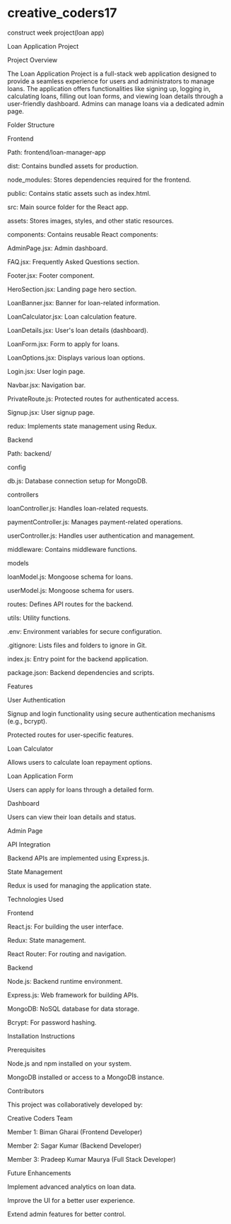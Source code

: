 # creative_coders17
construct week project(loan app)

Loan Application Project

Project Overview

The Loan Application Project is a full-stack web application designed to provide a seamless experience for users and administrators to manage loans. The application offers functionalities like signing up, logging in, calculating loans, filling out loan forms, and viewing loan details through a user-friendly dashboard. Admins can manage loans via a dedicated admin page.

Folder Structure

Frontend

Path: frontend/loan-manager-app

dist: Contains bundled assets for production.

node_modules: Stores dependencies required for the frontend.

public: Contains static assets such as index.html.

src: Main source folder for the React app.

assets: Stores images, styles, and other static resources.

components: Contains reusable React components:

AdminPage.jsx: Admin dashboard.

FAQ.jsx: Frequently Asked Questions section.

Footer.jsx: Footer component.

HeroSection.jsx: Landing page hero section.

LoanBanner.jsx: Banner for loan-related information.

LoanCalculator.jsx: Loan calculation feature.

LoanDetails.jsx: User's loan details (dashboard).

LoanForm.jsx: Form to apply for loans.

LoanOptions.jsx: Displays various loan options.

Login.jsx: User login page.

Navbar.jsx: Navigation bar.

PrivateRoute.js: Protected routes for authenticated access.

Signup.jsx: User signup page.

redux: Implements state management using Redux.

Backend

Path: backend/

config

db.js: Database connection setup for MongoDB.

controllers

loanController.js: Handles loan-related requests.

paymentController.js: Manages payment-related operations.

userController.js: Handles user authentication and management.

middleware: Contains middleware functions.

models

loanModel.js: Mongoose schema for loans.

userModel.js: Mongoose schema for users.

routes: Defines API routes for the backend.

utils: Utility functions.

.env: Environment variables for secure configuration.

.gitignore: Lists files and folders to ignore in Git.

index.js: Entry point for the backend application.

package.json: Backend dependencies and scripts.

Features

User Authentication

Signup and login functionality using secure authentication mechanisms (e.g., bcrypt).

Protected routes for user-specific features.

Loan Calculator

Allows users to calculate loan repayment options.

Loan Application Form

Users can apply for loans through a detailed form.

Dashboard

Users can view their loan details and status.

Admin Page

API Integration

Backend APIs are implemented using Express.js.

State Management

Redux is used for managing the application state.

Technologies Used

Frontend

React.js: For building the user interface.

Redux: State management.

React Router: For routing and navigation.

Backend

Node.js: Backend runtime environment.

Express.js: Web framework for building APIs.

MongoDB: NoSQL database for data storage.

Bcrypt: For password hashing.

Installation Instructions

Prerequisites

Node.js and npm installed on your system.

MongoDB installed or access to a MongoDB instance.

Contributors

This project was collaboratively developed by:

Creative Coders Team

Member 1: Biman Gharai (Frontend Developer)

Member 2: Sagar Kumar (Backend Developer)

Member 3: Pradeep Kumar Maurya (Full Stack Developer)

Future Enhancements

Implement advanced analytics on loan data.

Improve the UI for a better user experience.

Extend admin features for better control.


